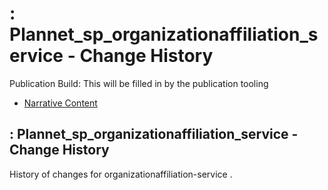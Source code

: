 # : Plannet\_sp\_organizationaffiliation\_service - Change History

Publication Build: This will be filled in by the publication tooling

* [Narrative Content](SearchParameter-organizationaffiliation-service.html)

## : Plannet\_sp\_organizationaffiliation\_service - Change History

History of changes for organizationaffiliation-service .